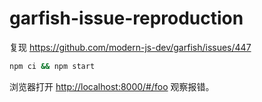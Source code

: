# garfish-issue-reproduction

复现 <https://github.com/modern-js-dev/garfish/issues/447>

```sh
npm ci && npm start
```

浏览器打开 <http://localhost:8000/#/foo> 观察报错。
